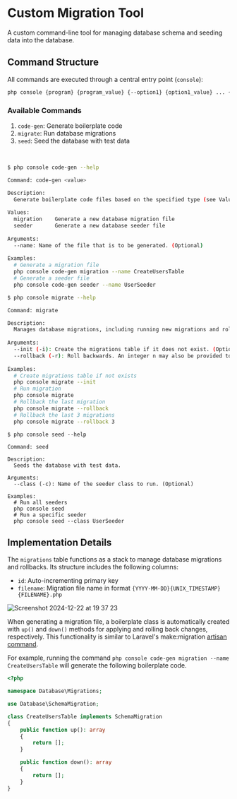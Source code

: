 # Custom Migration Tool

A custom command-line tool for managing database schema and seeding data into the database. 

## Command Structure

All commands are executed through a central entry point (`console`):
```bash
php console {program} {program_value} {--option1} {option1_value} ... {--optionN} {optionN_value}
```

### Available Commands

1. `code-gen`: Generate boilerplate code
2. `migrate`: Run database migrations
3. `seed`: Seed the database with test data

<br>

```sh
$ php console code-gen --help

Command: code-gen <value>

Description:
  Generate boilerplate code files based on the specified type (see Values below).
  
Values:
  migration    Generate a new database migration file
  seeder       Generate a new database seeder file
  
Arguments:
  --name: Name of the file that is to be generated. (Optional)
  
Examples:
  # Generate a migration file
  php console code-gen migration --name CreateUsersTable
  # Generate a seeder file
  php console code-gen seeder --name UserSeeder
```

```sh
$ php console migrate --help

Command: migrate

Description:
  Manages database migrations, including running new migrations and rolling back existing ones.
  
Arguments:
  --init (-i): Create the migrations table if it does not exist. (Optional)
  --rollback (-r): Roll backwards. An integer n may also be provided to rollback n times. (Optional)
  
Examples:
  # Create migrations table if not exists
  php console migrate --init
  # Run migration
  php console migrate
  # Rollback the last migration
  php console migrate --rollback
  # Rollback the last 3 migrations
  php console migrate --rollback 3
```

```shell
$ php console seed --help
 
Command: seed

Description:
  Seeds the database with test data.
  
Arguments:
  --class (-c): Name of the seeder class to run. (Optional)
  
Examples:
  # Run all seeders
  php console seed
  # Run a specific seeder
  php console seed --class UserSeeder
```

## Implementation Details

The `migrations` table functions as a stack to manage database migrations and rollbacks. Its structure includes the following columns:
- `id`: Auto-incrementing primary key
- `filename`: Migration file name in format `{YYYY-MM-DD}{UNIX_TIMESTAMP}{FILENAME}.php`

![Screenshot 2024-12-22 at 19 37 23](https://github.com/user-attachments/assets/31617b5b-bcde-4880-9bdb-30aec2596886)

When generating a migration file, a boilerplate class is automatically created with `up()` and `down()` methods for applying and rolling back changes, respectively. This functionality is similar to Laravel's make:migration [artisan command](https://laravel.com/docs/7.x/migrations).

For example, running the command `php console code-gen migration --name CreateUsersTable` will generate the following boilerplate code.
```php
<?php

namespace Database\Migrations;

use Database\SchemaMigration;

class CreateUsersTable implements SchemaMigration
{
    public function up(): array
    {
        return [];
    }

    public function down(): array
    {
        return [];
    }
}
```







